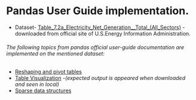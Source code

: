 # Pandas User Guide implementation.

* Dataset- [Table_7.2a_Electricity_Net_Generation__Total_(All_Sectors)](https://www.eia.gov/totalenergy/data/monthly/index.php)          - downloaded from official site of U.S.Energy Information Administration.

###### The following topics from pandas official user-guide documentation are implemented on the mentioned dataset:
* [Reshaping and pivot tables](https://pandas.pydata.org/docs/user_guide/reshaping.html)
* [Table Visualization](https://pandas.pydata.org/docs/user_guide/style.html)  *-(expected output is appeared when downloaded and seen in local)*
* [Sparse data structures](https://pandas.pydata.org/docs/user_guide/sparse.html)
